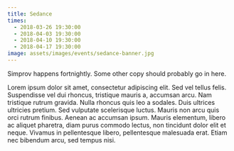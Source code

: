 ```yaml
---
title: Sedance
times:
  - 2018-03-26 19:30:00
  - 2018-04-03 19:30:00
  - 2018-04-10 19:30:00
  - 2018-04-17 19:30:00
image: assets/images/events/sedance-banner.jpg
---
```


Simprov happens fortnightly. Some other copy should probably go in here.

Lorem ipsum dolor sit amet, consectetur adipiscing elit. Sed vel tellus felis. Suspendisse vel dui rhoncus, tristique mauris a, accumsan arcu. Nam tristique rutrum gravida. Nulla rhoncus quis leo a sodales. Duis ultrices ultricies pretium. Sed vulputate scelerisque luctus. Mauris non arcu quis orci rutrum finibus. Aenean ac accumsan ipsum. Mauris elementum, libero ac aliquet pharetra, diam purus commodo lectus, non tincidunt dolor elit et neque. Vivamus in pellentesque libero, pellentesque malesuada erat. Etiam nec bibendum arcu, sed tempus nisi.
